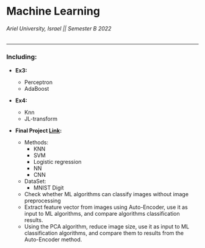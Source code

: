 # Machine Learning

###### Ariel University, Israel || Semester B 2022

----------------------------------------------------------------------------

### Including:

* **Ex3:**
  * Perceptron
  * AdaBoost

* **Ex4:**
  * Knn
  * JL-transform
 
* **Final Project [Link](https://colab.research.google.com/drive/1VcUgijfN7fyAbcL2zza4GUZNuhmdnI51?usp=drive_link):**

  * Methods: 
    * KNN
    * SVM
    * Logistic regression
    * NN
    * CNN
  * DataSet:
    * MNIST Digit
  * Check whether ML algorithms can classify images without image preprocessing
  * Extract feature vector from images using Auto-Encoder, use it as input to ML algorithms, and compare algorithms classification results.
  * Using the PCA algorithm, reduce image size, use it as input to ML classification algorithms, and compare them to results from the Auto-Encoder method.
  
